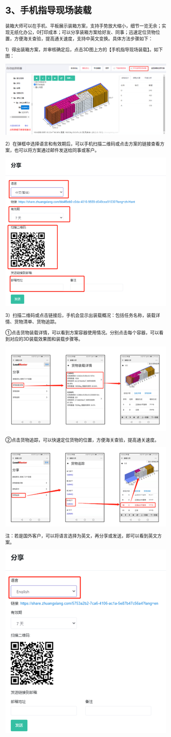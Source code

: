 # 3、手机指导现场装载

装箱大师可以在手机、平板展示装箱方案，支持手势放大缩小，细节一览无余；实现无纸化办公，0打印成本；可以分享装箱方案给好友、同事；迅速定位货物位置，方便海关查验，提高通关速度，支持中英文变换。具体方法步骤如下：

1）得出装箱方案，并审核确定后，点击3D图上方的【手机指导现场装载】。如下图：

![](../.gitbook/assets/0%20%283%29.png)

2）在弹框中选择语言和有效期后，可以手机扫描二维码或点击方案的链接查看方案，也可以将方案通过邮件发送给同事或客户。

![](../.gitbook/assets/1%20%281%29.png)

3）扫描二维码或点击链接后，手机会显示出装载概况：包括任务名称，装载详情、货物清单、货物追踪。

①点击货物装载详情，可以看到方案容器使用情况。分别点击每个容器，可以看到对应的3D装载效果图和装载步骤等。

![](../.gitbook/assets/2%20%282%29.png)

②点击货物追踪，可以快速定位货物的位置，方便海关查验，提高通关速度。

![](../.gitbook/assets/3%20%284%29.png)



注：若是国外客户，可以将语言选择为英文，再分享或发送，即可以看到英文方案。

![](../.gitbook/assets/4%20%283%29.png)


